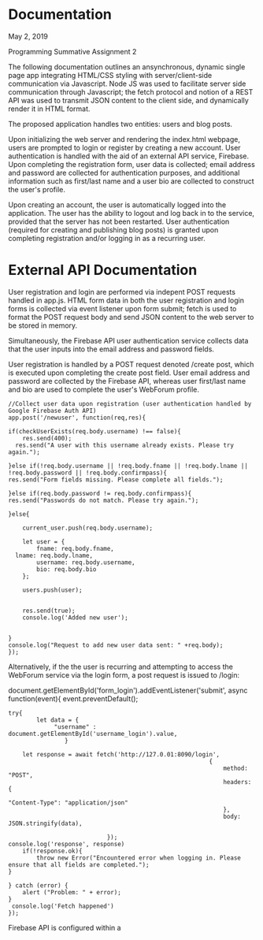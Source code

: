 # Documentation

May 2, 2019

Programming Summative Assignment 2

The following documentation outlines an ansynchronous, dynamic single page app integrating HTML/CSS styling with server/client-side communication via Javascript. Node JS was used to facilitate server side communication through Javascript; the fetch protocol and notion of a REST API was used to transmit JSON content to the client side, and dynamically render it in HTML format.

The proposed application handles two entities: users and blog posts.

Upon initializing the web server and rendering the index.html webpage, users are prompted to login or register by creating a new account. User authentication is handled with the aid of an external API service, Firebase. Upon completing the registration form, user data is collected; email address and password are collected for authentication purposes, and additional information such as first/last name and a user bio are collected to construct the user's profile. 

Upon creating an account, the user is automatically logged into the application. The user has the ability to logout and log back in to the service, provided that the server has not been restarted. User authentication (required for creating and publishing blog posts) is granted upon completing registration and/or logging in as a recurring user.

# External API Documentation

User registration and login are performed via indepent POST requests handled in app.js. HTML form data in both the user registration and login forms is collected via event listener upon form submit; fetch is used to format the POST request body and send JSON content to the web server to be stored in memory.

Simultaneously, the Firebase API user authentication service collects data that the user inputs into the email address and password fields. 

User registration is handled by a POST request denoted /create post, which is executed upon completing the create post field.
User email address and password are collected by the Firebase API, whereas user first/last name and bio are used to complete the user's WebForum profile.

	//Collect user data upon registration (user authentication handled by Google Firebase Auth API)
	app.post('/newuser', function(req,res){
	
  	if(checkUserExists(req.body.username) !== false){
		res.send(400);
  	  res.send("A user with this username already exists. Please try again.");
    
	}else if(!req.body.username || !req.body.fname || !req.body.lname || !req.body.password || !req.body.confirmpass){
    res.send("Form fields missing. Please complete all fields.");
    
	}else if(req.body.password != req.body.confirmpass){
    res.send("Passwords do not match. Please try again.");
    
	}else{
		
		current_user.push(req.body.username);

		let user = {
			fname: req.body.fname,
      lname: req.body.lname,	
			username: req.body.username,
			bio: req.body.bio
		};

		users.push(user);
		
	
		res.send(true);
		console.log('Added new user');
		
		
	}
	console.log("Request to add new user data sent: " +req.body);
	});

Alternatively, if the the user is recurring and attempting to access the WebForum service via the login form, a post request is issued to /login:

document.getElementById('form_login').addEventListener('submit', async function(event){
	event.preventDefault();
	
	try{
			let data = {
				 "username" : document.getElementById('username_login').value,
					}
	
		let response = await fetch('http://127.0.01:8090/login',
															 {
																 method: "POST",
																 headers: {
																	 "Content-Type": "application/json"
																 },
																 body: JSON.stringify(data),
																 
                                });
    console.log('response', response)                     
		if(!response.ok){
			throw new Error("Encountered error when logging in. Please ensure that all fields are completed.");
    }
    
	} catch (error) {
		alert ("Problem: " + error);
	}
 	 console.log('Fetch happened')
	});


Firebase API is configured within a <script> tag in index.html and implemented in index.js.

Initially, the API is called in index.html:


	<script>
	//Initialize Firebase authentication
	const config = {
		apiKey: "AIzaSyDHnMD4FJcvRcy2NsVKRJ-FGHT_geeC2O8",
		authDomain: "prog-web-app-beacc.firebaseapp.com",
		databaseURL: "https://prog-web-app-beacc.firebaseio.com",
		projectId: "prog-web-app-beacc",
		storageBucket: "prog-web-app-beacc.appspot.com",
		messagingSenderId: "40206756427"
	};
	firebase.initializeApp(config);
	const auth = firebase.auth();
	</script>

In index. js, the API initialized through a real time listener for authentication state change (logged in/logged out). Upon logging into the server, post methods are enabled such that a logged in user has the capability to initialize a new forum post.


	auth.onAuthStateChanged(firebaseUser => {
  	if(firebaseUser){
  	 console.log(firebaseUser);
   	 btnLogout.classList.remove('d-none');
   	 btnMyPosts.classList.remove('d-none');
	btnLoginheader.classList.add('d-none');
    	btnRegisterheader.classList.add('d-none');
    //Prevent users who are not logged in from initating new post entry
    btnCreatePost.classList.remove('d-none');
  	} else {
   	 console.log('Not logged in.');
   	 btnLogout.classList.add('d-none');
 	 }
	});


On submit of the /newuser or /login posts request, both the login and user registration forms assign a temporary 'current user' value. This value is used to list appropriate data under 'My Posts' and properly accredit the post author when a new post is created in the system.

Upon registering to the WebForum system, the user can proceed to create a new blog post to be posted on the service. A new post is issued via a /createpost POST request:
 
 /Post new forum post to post library (authentication required to execute post)

	document.getElementById('form_create_post').addEventListener('submit', async function(event){
  	event.preventDefault();
  
 	 try{
      	let data = {
         "posttitle" : document.getElementById('post_title').value,
         "postdate": document.getElementById('date').value,
         "postcontent": document.getElementById('post_content').value
          }
  
    	let response = await fetch('http://127.0.01:8090/createpost',
                               {
                                 method: "POST",
                                 headers: {
                                   "Content-Type": "application/json"
                                 },
                                 body: JSON.stringify(data),
                                 
                                });
    	if(!response.ok){
      	console.log(response.code)
      	throw new Error("Encountered error creating new post. A post with this title already exists in the post library.");
    	}
  	} catch (error) {
  	  alert ("Problem: " + error);
  	}
  	console.log('Fetch happened')	
	});


Further, all users of the site (regardless of login status) can perform GET requests which generate lists of all users and posts currently hosted by the WebForum site. 


To generate the current user directory, a GET request to /users is issued in the 'User Directory' modal:

	app.get("/users/", function(req,res) {
	res.send(users)
	});


Similarly, to generate the current post library,  a GET request to /users is issued in the 'Post Library' modal:

	app.get("/posts/", function(req,res) {
	res.send(posts)
	});
	
The current logged-in user can also generate a library of their personal posts via a GET request to /myposts in the 'My Library' modal:

	app.get("/myposts/", function(req,res) {
	res.send(my_posts)
	});

Additionally, users can search for individual users or posts depending on user email address, first name, or last name, as well as post title and post author.

A JavaScript function inititalized in index.html is used to dynamically pull text content from a search query field upon button click. When this information is collected, a GET request is initialized to retrieve user- or post- specific data. Each GET request for /users and /posts is subseqeuntly renderend in a dyanmic HTML modal:

For example, searching for users by username (email address):

	app.get("/users/:username", function(req,res){
		let index = checkUserExists(req.params.username);
	if(index !== false){
		res.send(users[index]);
	}else{
		res.send({"nonefound":"No user found with this email address."});
	}

	})

Searching for users by first name:

	app.get("/users/fname/:fname", function(req,res){
	let index = checkFnameUserExists(req.params.fname);
	if(index !== false){
		res.send(users[index]);
	}else{
		res.send({"nonefound":"No user found with this first name."});
	}

	})

Searching for users by last name:

	app.get("/users/lname/:lname", function(req,res){
	let index = checkLnameUserExists(req.params.lname);
	if(index !== false){
		res.send(users[index]);
	}else{
		res.send({"nonefound":"No user found with this last name."});
	}

	})
	
Similarly, with regards to posts, users can search for posts by title:

	app.get("/posts/:posttitle", function(req,res){
	let index = checkPostExists(req.params.posttitle);
	if(index !== false){
		res.send(posts[index]);
	}else{
		res.send("No post found with this title.");
	}

	})


As well as search for post by author (email address):

	app.get("/posts/author/:postauthor", function(req,res){
	let index = checkPostAuthorExists(req.params.postauthor);
	if(index !== false){
		res.send(posts[index]);
	}else{
		res.send("No post found with this author.");
	}

	})

The functions checkUserExists() and checkPostExists() are called to determine whether or not a specific post or user are contained within the JSON object 'users' or 'posts' arrays.


Lastly, all users, regardless of login status, are able to refresh the current post feed:


The post feed content is updated upon submission of a new /createpost POST request.




-- formatting html dynamically in get request through fetch (iterating through loops and creating/populating new html divs) 
  -- modal structure
  -- bootstrap styling
    -- handles mobile support 
  
-- cloud deployment via heroku

** when testing done: what test cases were addressed (eg what form inputs were not allowed + why)

